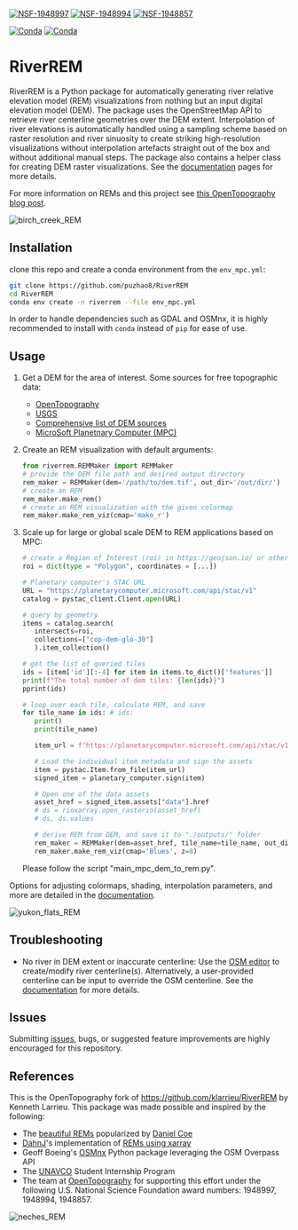 [![NSF-1948997](https://img.shields.io/badge/NSF-1948997-blue.svg)](https://nsf.gov/awardsearch/showAward?AWD_ID=1948997) [![NSF-1948994](https://img.shields.io/badge/NSF-1948994-blue.svg)](https://nsf.gov/awardsearch/showAward?AWD_ID=1948994) [![NSF-1948857](https://img.shields.io/badge/NSF-1948857-blue.svg)](https://nsf.gov/awardsearch/showAward?AWD_ID=1948857)

[![Conda](https://img.shields.io/conda/v/conda-forge/riverrem?color=success)](https://anaconda.org/conda-forge/riverrem) [![Conda](https://img.shields.io/conda/dn/conda-forge/riverrem?color=success)](https://anaconda.org/conda-forge/riverrem)

# RiverREM

RiverREM is a Python package for automatically generating river relative elevation model (REM) visualizations from nothing but an input digital elevation model (DEM). The package uses the OpenStreetMap API to retrieve river centerline geometries over the DEM extent. Interpolation of river elevations is automatically handled using a sampling scheme based on raster resolution and river sinuosity to create striking high-resolution visualizations without interpolation artefacts straight out of the box and without additional manual steps. The package also contains a helper class for creating DEM raster visualizations. See the [documentation](https://opentopography.github.io/RiverREM/) pages for more details.

For more information on REMs and this project see [this OpenTopography blog post](https://opentopography.org/blog/new-package-automates-river-relative-elevation-model-rem-generation).

![birch_creek_REM](docs/pics/birch_crop.png)

## Installation

clone this repo and create a conda environment from the `env_mpc.yml`:

```bash
git clone https://github.com/puzhao8/RiverREM
cd RiverREM
conda env create -n riverrem --file env_mpc.yml
```

In order to handle dependencies such as GDAL and OSMnx, it is highly recommended to install with `conda` instead of `pip` for ease of use. 

## Usage

1. Get a DEM for the area of interest. Some sources for free topographic data:

   - [OpenTopography](https://opentopography.org/)
   - [USGS](https://apps.nationalmap.gov/downloader/)
   - [Comprehensive list of DEM sources](https://github.com/DahnJ/Awesome-DEM)
   - [MicroSoft Planetnary Computer (MPC)](https://planetarycomputer.microsoft.com/dataset/cop-dem-glo-30)

2. Create an REM visualization with default arguments:

   ```python
   from riverrem.REMMaker import REMMaker
   # provide the DEM file path and desired output directory
   rem_maker = REMMaker(dem='/path/to/dem.tif', out_dir='/out/dir/')
   # create an REM
   rem_maker.make_rem()
   # create an REM visualization with the given colormap
   rem_maker.make_rem_viz(cmap='mako_r')
   ```

3. Scale up for large or global scale DEM to REM applications based on MPC:
   
   ```python
   # create a Region of Interest (roi) in https://geojson.io/ or other platform, copy and paster coordinates
   roi = dict(type = "Polygon", coordinates = [...])
   
   # Planetary computer's STAC URL
   URL = "https://planetarycomputer.microsoft.com/api/stac/v1"
   catalog = pystac_client.Client.open(URL)

   # query by geometry
   items = catalog.search(
      intersects=roi,
      collections=["cop-dem-glo-30"]
      ).item_collection()

   # get the list of queried tiles 
   ids = [item['id'][:-4] for item in items.to_dict()['features']]
   print(f"The total number of dem tiles: {len(ids)}")
   pprint(ids)

   # loop over each tile, calculate REM, and save 
   for tile_name in ids: # ids:
      print()
      print(tile_name)

      item_url = f"https://planetarycomputer.microsoft.com/api/stac/v1/collections/cop-dem-glo-30/items/{tile_name}_DEM"

      # Load the individual item metadata and sign the assets
      item = pystac.Item.from_file(item_url)
      signed_item = planetary_computer.sign(item)

      # Open one of the data assets 
      asset_href = signed_item.assets["data"].href
      # ds = rioxarray.open_rasterio(asset_href)
      # ds, ds.values

      # derive REM from DEM, and save it to "./outputs/" folder
      rem_maker = REMMaker(dem=asset_href, tile_name=tile_name, out_dir='./outputs')
      rem_maker.make_rem_viz(cmap='Blues', z=8)
   ```

   Please follow the script "main_mpc_dem_to_rem.py".


Options for adjusting colormaps, shading, interpolation parameters, and more are detailed in the [documentation](https://opentopography.github.io/RiverREM/).

![yukon_flats_REM](docs/pics/yukon_crop.png)

## Troubleshooting

- No river in DEM extent or inaccurate centerline: Use the [OSM editor](https://www.openstreetmap.org/edit) to 
  create/modify river centerline(s). Alternatively, a user-provided centerline can be input to override the OSM centerline. See the [documentation](https://opentopography.github.io/RiverREM) for more details.

## Issues

Submitting [issues](https://github.com/OpenTopography/RiverREM/issues), bugs, or suggested feature improvements are highly encouraged for this repository.

## References

This is the OpenTopography fork of https://github.com/klarrieu/RiverREM by Kenneth Larrieu. This package was made possible and inspired by the following:

- The [beautiful REMs](https://www.dnr.wa.gov/publications/ger_presentations_dmt_2016_coe.pdf) popularized by [Daniel Coe](https://dancoecarto.com/creating-rems-in-qgis-the-idw-method)
- [DahnJ](https://github.com/DahnJ)'s implementation of [REMs using xarray](https://github.com/DahnJ/REM-xarray)
- Geoff Boeing's [OSMnx](https://geoffboeing.com/publications/osmnx-complex-street-networks/) Python package leveraging the OSM Overpass API
- The [UNAVCO](https://www.unavco.org/) Student Internship Program
- The team at [OpenTopography](https://opentopography.org/) for supporting this effort under the following U.S. National Science Foundation award numbers: 1948997, 1948994, 1948857.


![neches_REM](docs/pics/neches_REM_view.png)
